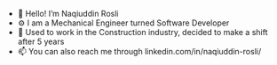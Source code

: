 - 👋 Hello! I’m Naqiuddin Rosli
- ⚙️ I am a Mechanical Engineer turned Software Developer
- 🌱 Used to work in the Construction industry, decided to make a shift after 5 years
- 📫 You can also reach me through linkedin.com/in/naqiuddin-rosli/

<!---
Naqiuddinr/Naqiuddinr is a ✨ special ✨ repository because its `README.md` (this file) appears on your GitHub profile.
You can click the Preview link to take a look at your changes.
--->
